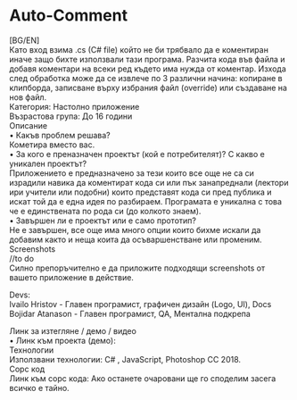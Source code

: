# Auto-Comment
[BG/EN]  
Като вход взима .cs (C# file) който не би трябвало да е коментиран иначе защо бихте използвали тази програма. Разчита кода във файла и добавя коментари на всеки ред където има нужда от коментар. Изхода след обработка може да се извлече по 3 различни начина: копиране в клипборда, записване върху избрания файл (override) или създаване на нов файл.  
Категория: Настолно приложение  
Възрастова група: До 16 години  
Описание  
• Какъв проблем решава?  
Кометира вместо вас.  
• За кого е преназначен проектът (кой е потребителят)? С какво е уникален проектът?  
Приложението е предназначено за тези които все още не са си израдили навика да коментират кода си или пък занапреднали (лектори ири учители или подобни) които представят кода си пред публика и искат той да е една идея по разбираем. Програмата е уникална с това че е единствената по рода си (до колкото знаем).  
• Завършен ли е проектът или е само прототип?  
Не е завършен, все още има много опции които бихме искали да добавим както и неща коита да осъваршенстване или променим.  
Screenshots  
//to do  
Силно препоръчително е да приложите подходящи screenshots от вашето приложение в действие.  

Devs:  
Ivailo Hristov - Главен програмист, графичен дизайн (Logo, UI), Docs  
Bojidar Atanason - Главен програмист, QA, Ментална подкрепа  

Линк за изтегляне / демо / видео  
• Линк към проекта (демо):  
Технологии  
Използвани технологии: C# , JavaScript, Photoshop CC 2018.  
Сорс код  
Линк към сорс кода: Ако останете очаровани ще го споделим засега всичко е тайно.  
